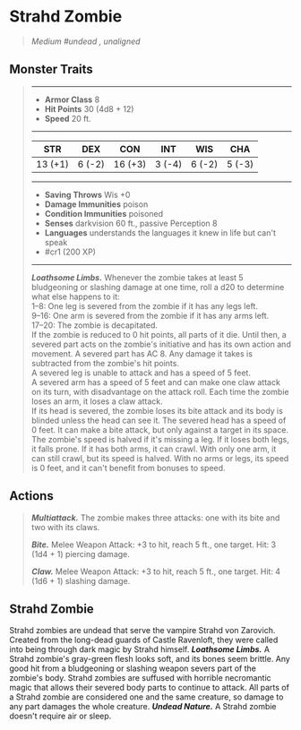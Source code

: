 # Strahd Zombie
>*Medium #undead , unaligned*
## Monster Traits
>___
>- **Armor Class** 8
>- **Hit Points** 30 (4d8 + 12)
>- **Speed** 20 ft.
>___
>|STR|DEX|CON|INT|WIS|CHA|
>|:---:|:---:|:---:|:---:|:---:|:---:|
>|13 (+1)|6 (-2)|16 (+3)|3 (-4)|6 (-2)|5 (-3)|
>___
>- **Saving Throws** Wis +0
>- **Damage Immunities** poison
>- **Condition Immunities** poisoned
>- **Senses** darkvision 60 ft., passive Perception 8
>- **Languages** understands the languages it knew in life but can't speak
>- #cr1 (200 XP)
>___
>***Loathsome Limbs.*** Whenever the zombie takes at least 5 bludgeoning or slashing damage at one time, roll a d20 to determine what else happens to it:  
>1–8: One leg is severed from the zombie if it has any legs left.  
>9–16: One arm is severed from the zombie if it has any arms left.  
>17–20: The zombie is decapitated.  
>If the zombie is reduced to 0 hit points, all parts of it die. Until then, a severed part acts on the zombie's initiative and has its own action and movement. A severed part has AC 8. Any damage it takes is subtracted from the zombie's hit points.  
>A severed leg is unable to attack and has a speed of 5 feet.  
>A severed arm has a speed of 5 feet and can make one claw attack on its turn, with disadvantage on the attack roll. Each time the zombie loses an arm, it loses a claw attack.  
>If its head is severed, the zombie loses its bite attack and its body is blinded unless the head can see it. The severed head has a speed of 0 feet. It can make a bite attack, but only against a target in its space.  
>The zombie's speed is halved if it's missing a leg. If it loses both legs, it falls prone. If it has both arms, it can crawl. With only one arm, it can still crawl, but its speed is halved. With no arms or legs, its speed is 0 feet, and it can't benefit from bonuses to speed.  
>
## Actions
>***Multiattack.*** The zombie makes three attacks: one with its bite and two with its claws.  
>
>***Bite.*** Melee Weapon Attack: +3 to hit, reach 5 ft., one target. Hit: 3 (1d4 + 1) piercing damage.  
>
>***Claw.*** Melee Weapon Attack: +3 to hit, reach 5 ft., one target. Hit: 4 (1d6 + 1) slashing damage.
## Strahd Zombie
Strahd zombies are undead that serve the vampire Strahd von Zarovich. Created from the long-dead guards of Castle Ravenloft, they were called into being through dark magic by Strahd himself.
***Loathsome Limbs.*** A Strahd zombie's gray-green flesh looks soft, and its bones seem brittle. Any good hit from a bludgeoning or slashing weapon severs part of the zombie's body. Strahd zombies are suffused with horrible necromantic magic that allows their severed body parts to continue to attack. All parts of a Strahd zombie are considered one and the same creature, so damage to any part damages the whole creature.
***Undead Nature.*** A Strahd zombie doesn't require air or sleep.